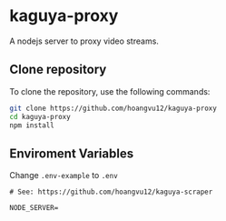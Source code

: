 # kaguya-proxy

A nodejs server to proxy video streams.

## Clone repository

To clone the repository, use the following commands:

```sh
git clone https://github.com/hoangvu12/kaguya-proxy
cd kaguya-proxy
npm install
```

## Enviroment Variables

Change `.env-example` to `.env`

```
# See: https://github.com/hoangvu12/kaguya-scraper

NODE_SERVER=

```
